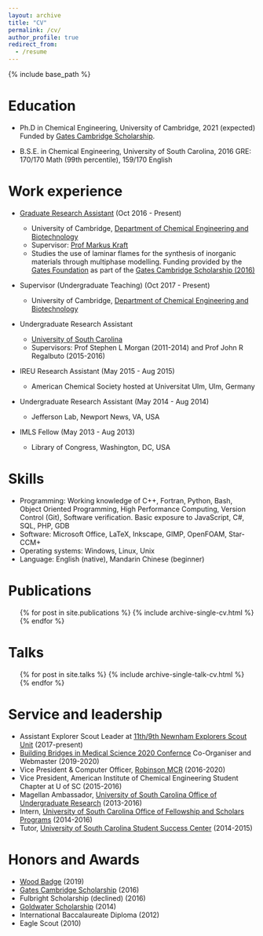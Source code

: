 ```yaml
---
layout: archive
title: "CV"
permalink: /cv/
author_profile: true
redirect_from:
  - /resume
---
```


{% include base_path %}

Education
======
* Ph.D in Chemical Engineering, University of Cambridge, 2021 (expected)
Funded by [Gates Cambridge Scholarship](https://www.gatescambridge.org/biography/8992/).

* B.S.E. in Chemical Engineering, University of South Carolina, 2016
GRE: 170/170 Math (99th percentile), 159/170 English

Work experience
======
* [Graduate Research Assistant](https://como.ceb.cam.ac.uk/people/eb656/) (Oct 2016 - Present)
  * University of Cambridge, [Department of Chemical Engineering and Biotechnology](https://www.ceb.cam.ac.uk/)
  * Supervisor: [Prof Markus Kraft](https://como.ceb.cam.ac.uk/people/mk306/)
  * Studies the use of laminar flames for the synthesis of inorganic materials through multiphase modelling. Funding provided by the [Gates Foundation](https://www.gatescambridge.org/) as part of the [Gates Cambridge Scholarship (2016)](https://www.gatescambridge.org/biography/8992/)

* Supervisor (Undergraduate Teaching) (Oct 2017 - Present)
  * University of Cambridge, [Department of Chemical Engineering and Biotechnology](https://www.ceb.cam.ac.uk/)

* Undergraduate Research Assistant 
  * [University of South Carolina](https://www.sc.edu/)
  * Supervisors: Prof Stephen L Morgan (2011-2014) and Prof John R Regalbuto (2015-2016)

* IREU Research Assistant (May 2015 - Aug 2015)
  * American Chemical Society hosted at Universitat Ulm, Ulm, Germany

* Undergraduate Research Assistant (May 2014 - Aug 2014)
  * Jefferson Lab, Newport News, VA, USA

* IMLS Fellow (May 2013 - Aug 2013)
  * Library of Congress, Washington, DC, USA
  
Skills
======
* Programming: Working knowledge of C++, Fortran, Python, Bash, Object Oriented Programming, High Performance Computing, Version Control (Git), Software verification. Basic exposure to JavaScript, C#, SQL, PHP, GDB
 * Software: Microsoft Office, LaTeX, Inkscape, GIMP, OpenFOAM, Star-CCM+
 * Operating systems: Windows, Linux, Unix
 * Language: English (native), Mandarin Chinese (beginner)

Publications
======
  <ul>{% for post in site.publications %}
    {% include archive-single-cv.html %}
  {% endfor %}</ul>
  
Talks
======
  <ul>{% for post in site.talks %}
    {% include archive-single-talk-cv.html %}
  {% endfor %}</ul>
  
<!-- Teaching
======
  <ul>{% for post in site.teaching %}
    {% include archive-single-cv.html %}
  {% endfor %}</ul> -->
  
Service and leadership
======
* Assistant Explorer Scout Leader at [11th/9th Newnham Explorers Scout Unit](http://newnhamscouts.org.uk/sections/explorers/) (2017-present)
* [Building Bridges in Medical Science 2020 Confernce](http://www.bbmscambridge.com/) Co-Organiser and Webmaster (2019-2020)
* Vice President & Computer Officer, [Robinson MCR](http://mcr.robinson.cam.ac.uk/) (2016-2020)
* Vice President, American Institute of Chemical Engineering Student Chapter at U of SC (2015-2016)
* Magellan Ambassador, [University of South Carolina Office of Undergraduate Research](https://sc.edu/about/offices_and_divisions/undergraduate_research/) (2013-2016)
* Intern, [University of South Carolina Office of Fellowship and Scholars Programs](https://sc.edu/about/offices_and_divisions/fellowships_and_scholar_programs/) (2014-2016)
* Tutor, [University of South Carolina Student Success Center](https://sc.edu/about/offices_and_divisions/student_success_center/index.php) (2014-2015)

Honors and Awards
======
* [Wood Badge](https://www.scouts.org.uk/volunteers/learning-development-and-awards/awards-and-recognition/wood-badge/) (2019)
* [Gates Cambridge Scholarship](https://www.gatescambridge.org/biography/8992/)	(2016)
* Fulbright Scholarship (declined) (2016)
* [Goldwater Scholarship](https://goldwater.scholarsapply.org/2014-scholars/)	(2014)
* International Baccalaureate Diploma	(2012)
* Eagle Scout (2010)
